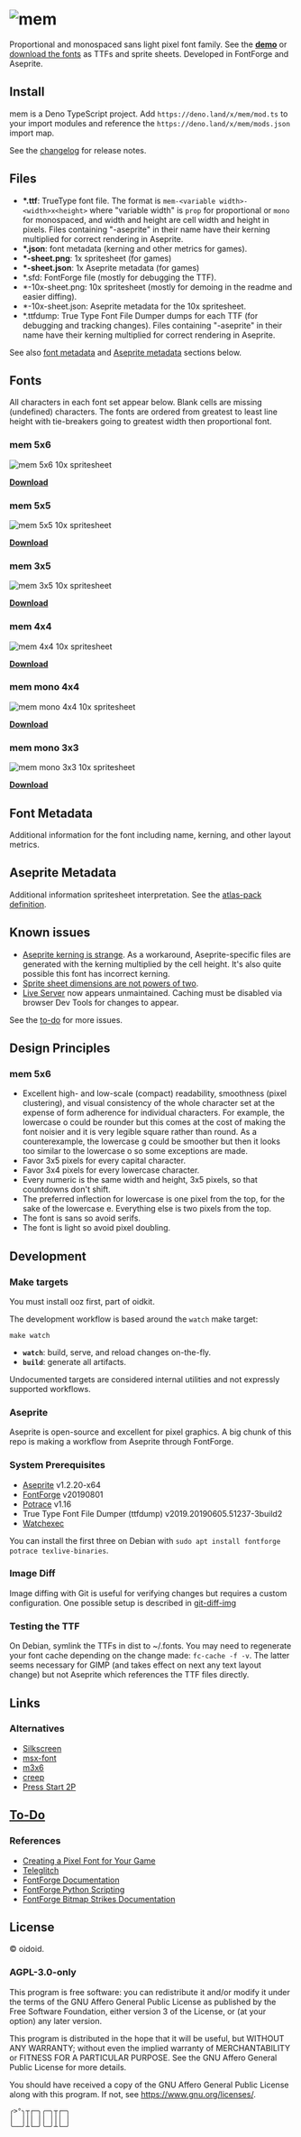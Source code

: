 # ![mem](logo.png)

Proportional and monospaced sans light pixel font family. See the
**[demo](https://rndmem.com)** or [download the fonts](#fonts) as TTFs and
sprite sheets. Developed in FontForge and Aseprite.

## Install

mem is a Deno TypeScript project. Add `https://deno.land/x/mem/mod.ts` to your
import modules and reference the `https://deno.land/x/mem/mods.json` import map.

See the [changelog](changelog.md) for release notes.

## Files

- **\*.ttf**: TrueType font file. The format is
  `mem-<variable width>-<width>x<height>` where "variable width" is `prop` for
  proportional or `mono` for monospaced, and width and height are cell width and
  height in pixels. Files containing "-aseprite" in their name have their
  kerning multiplied for correct rendering in Aseprite.
- **\*.json**: font metadata (kerning and other metrics for games).
- **\*-sheet.png**: 1x spritesheet (for games)
- **\*-sheet.json**: 1x Aseprite metadata (for games)
- \*.sfd: FontForge file (mostly for debugging the TTF).
- \*-10x-sheet.png: 10x spritesheet (mostly for demoing in the readme and easier
  diffing).
- \*-10x-sheet.json: Aseprite metadata for the 10x spritesheet.
- \*.ttfdump: True Type Font File Dumper dumps for each TTF (for debugging and
  tracking changes). Files containing "-aseprite" in their name have their
  kerning multiplied for correct rendering in Aseprite.

See also [font metadata](#font-metadata) and
[Aseprite metadata](#aseprite-metadata) sections below.

## Fonts

All characters in each font set appear below. Blank cells are missing
(undefined) characters. The fonts are ordered from greatest to least line height
with tie-breakers going to greatest width then proportional font.

### mem 5x6

![mem 5x6 10x spritesheet](dist/mem-prop-5x6-10x-sheet.png)

**[Download](dist/mem-prop-5x6.ttf)**

### mem 5x5

![mem 5x5 10x spritesheet](dist/mem-prop-5x5-10x-sheet.png)

**[Download](dist/mem-prop-5x5.ttf)**

### mem 3x5

![mem 3x5 10x spritesheet](dist/mem-prop-3x5-10x-sheet.png)

**[Download](dist/mem-prop-3x5.ttf)**

### mem 4x4

![mem 4x4 10x spritesheet](dist/mem-prop-4x4-10x-sheet.png)

**[Download](dist/mem-prop-4x4.ttf)**

### mem mono 4x4

![mem mono 4x4 10x spritesheet](dist/mem-mono-4x4-10x-sheet.png)

**[Download](dist/mem-mono-4x4.ttf)**

### mem mono 3x3

![mem mono 3x3 10x spritesheet](dist/mem-mono-3x3-10x-sheet.png)

**[Download](dist/mem-mono-3x3.ttf)**

## Font Metadata

Additional information for the font including name, kerning, and other layout
metrics.

## Aseprite Metadata

Additional information spritesheet interpretation. See the
[atlas-pack definition](https://github.com/oidoid/atlas-pack/blob/master/src/types/Aseprite.ts).

## Known issues

- [Aseprite kerning is strange](https://github.com/aseprite/aseprite/issues/1877).
  As a workaround, Aseprite-specific files are generated with the kerning
  multiplied by the cell height. It's also quite possible this font has
  incorrect kerning.
- [Sprite sheet dimensions are not powers of two](https://github.com/aseprite/aseprite/issues/2289).
- [Live Server](https://github.com/tapio/live-server) now appears unmaintained.
  Caching must be disabled via browser Dev Tools for changes to appear.

See the [to-do](to-do.text) for more issues.

## Design Principles

### mem 5x6

- Excellent high- and low-scale (compact) readability, smoothness (pixel
  clustering), and visual consistency of the whole character set at the expense
  of form adherence for individual characters. For example, the lowercase o
  could be rounder but this comes at the cost of making the font noisier and it
  is very legible square rather than round. As a counterexample, the lowercase g
  could be smoother but then it looks too similar to the lowercase o so some
  exceptions are made.
- Favor 3x5 pixels for every capital character.
- Favor 3x4 pixels for every lowercase character.
- Every numeric is the same width and height, 3x5 pixels, so that countdowns
  don't shift.
- The preferred inflection for lowercase is one pixel from the top, for the sake
  of the lowercase e. Everything else is two pixels from the top.
- The font is sans so avoid serifs.
- The font is light so avoid pixel doubling.

## Development

### Make targets

You must install ooz first, part of oidkit.

The development workflow is based around the `watch` make target:

```lang=sh
make watch
```

- **`watch`**: build, serve, and reload changes on-the-fly.
- **`build`**: generate all artifacts.

Undocumented targets are considered internal utilities and not expressly
supported workflows.

### Aseprite

Aseprite is open-source and excellent for pixel graphics. A big chunk of this
repo is making a workflow from Aseprite through FontForge.

### System Prerequisites

- [Aseprite](https://www.aseprite.org) v1.2.20-x64
- [FontForge](https://fontforge.org) v20190801
- [Potrace](http://potrace.sourceforge.net) v1.16
- True Type Font File Dumper (ttfdump) v2019.20190605.51237-3build2
- [Watchexec](https://watchexec.github.io)

You can install the first three on Debian with
`sudo apt install fontforge potrace texlive-binaries`.

### Image Diff

Image diffing with Git is useful for verifying changes but requires a custom
configuration. One possible setup is described in
[git-diff-img](https://github.com/niedzielski/git-diff-img)

### Testing the TTF

On Debian, symlink the TTFs in dist to ~/.fonts. You may need to regenerate your
font cache depending on the change made: `fc-cache -f -v`. The latter seems
necessary for GIMP (and takes effect on next any text layout change) but not
Aseprite which references the TTF files directly.

## Links

### Alternatives

- [Silkscreen](http://kottke.org/plus/type/silkscreen/)
- [msx-font](https://git.ateijelo.com/ateijelo/msx-font.git)
- [m3x6](https://managore.itch.io/m3x6)
- [creep](https://github.com/romeovs/creep)
- [Press Start 2P](https://fonts.google.com/specimen/Press+Start+2P)

## [To-Do](todo.md)

### References

- [Creating a Pixel Font for Your Game](http://monsterfacegames.blogspot.com/2013/10/creating-pixel-font-for-your-game.html)
- [Teleglitch](http://www.teleglitch.com/)
- [FontForge Documentation](https://fontforge.github.io/en-US/documentation/)
- [FontForge Python Scripting](https://fontforge.org/docs/scripting/python/fontforge.html)
- [FontForge Bitmap Strikes Documentation](https://fontforge.org/docs/tutorial/editexample8.html)

## License

© oidoid.

### AGPL-3.0-only

This program is free software: you can redistribute it and/or modify it under
the terms of the GNU Affero General Public License as published by the Free
Software Foundation, either version 3 of the License, or (at your option) any
later version.

This program is distributed in the hope that it will be useful, but WITHOUT ANY
WARRANTY; without even the implied warranty of MERCHANTABILITY or FITNESS FOR A
PARTICULAR PURPOSE. See the GNU Affero General Public License for more details.

You should have received a copy of the GNU Affero General Public License along
with this program. If not, see <https://www.gnu.org/licenses/>.

```
╭>°╮┬┌─╮╭─╮┬┌─╮
│  │││ ││ │││ │
╰──╯┴└─╯╰─╯┴└─╯
```
